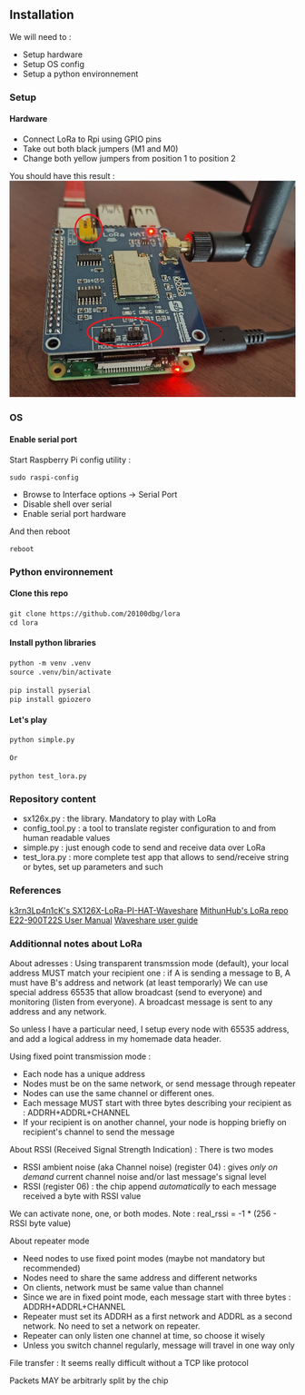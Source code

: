## Installation

We will need to :
- Setup hardware
- Setup OS config
- Setup a python environnement

### Setup

#### Hardware

- Connect LoRa to Rpi using GPIO pins
- Take out both black jumpers (M1 and M0)
- Change both yellow jumpers from position 1 to position 2

You should have this result :
![LoRa set up](https://github.com/20100dbg/lora/blob/master/hat_setup.jpg?raw=true)


### OS

#### Enable serial port
Start Raspberry Pi config utility :
```
sudo raspi-config
```
- Browse to Interface options -> Serial Port
- Disable shell over serial
- Enable serial port hardware 

And then reboot
```
reboot
```

### Python environnement

#### Clone this repo
```
git clone https://github.com/20100dbg/lora
cd lora
```

#### Install python libraries
```
python -m venv .venv
source .venv/bin/activate

pip install pyserial
pip install gpiozero
```

#### Let's play
```
python simple.py

Or

python test_lora.py
```


### Repository content

- sx126x.py : the library. Mandatory to play with LoRa
- config_tool.py : a tool to translate register configuration to and from human readable values
- simple.py : just enough code to send and receive data over LoRa
- test_lora.py : more complete test app that allows to send/receive string or bytes, set up parameters and such


### References

[k3rn3Lp4n1cK's SX126X-LoRa-PI-HAT-Waveshare](https://github.com/k3rn3Lp4n1cK/SX126X-LoRa-PI-HAT-Waveshare)
[MithunHub's LoRa repo](https://github.com/MithunHub/LoRa/)
[E22-900T22S User Manual](https://www.cdebyte.com/pdf-down.aspx?id=1463)
[Waveshare user guide](https://www.waveshare.com/wiki/SX1262_915M_LoRa_HAT)


### Additionnal notes about LoRa

About adresses :
Using transparent transmssion mode (default), your local address MUST match your recipient one : if A is sending a message to B, A must have B's address and network (at least temporarly)
We can use special address 65535 that allow broadcast (send to everyone) and monitoring (listen from everyone). A broadcast message is sent to any address and any network.

So unless I have a particular need, I setup every node with 65535 address, and add a logical address in my homemade data header.

Using fixed point transmission mode :
- Each node has a unique address
- Nodes must be on the same network, or send message through repeater
- Nodes can use the same channel or different ones.
- Each message MUST start with three bytes describing your recipient as : ADDRH+ADDRL+CHANNEL
- If your recipient is on another channel, your node is hopping briefly on recipient's channel to send the message 


About RSSI (Received Signal Strength Indication) :
There is two modes
- RSSI ambient noise (aka Channel noise) (register 04) : gives _only on demand_ current channel noise and/or last message's signal level
- RSSI (register 06) : the chip append _automatically_ to each message received a byte with RSSI value

We can activate none, one, or both modes.
Note : real_rssi = -1 * (256 - RSSI byte value)


About repeater mode
- Need nodes to use fixed point modes (maybe not mandatory but recommended)
- Nodes need to share the same address and different networks
- On clients, network must be same value than channel
- Since we are in fixed point mode, each message start with three bytes : ADDRH+ADDRL+CHANNEL
- Repeater must set its ADDRH as a first network and ADDRL as a second network. No need to set a network on repeater.
- Repeater can only listen one channel at time, so choose it wisely
- Unless you switch channel regularly, message will travel in one way only


File transfer : It seems really difficult without a TCP like protocol

Packets MAY be arbitrarly split by the chip